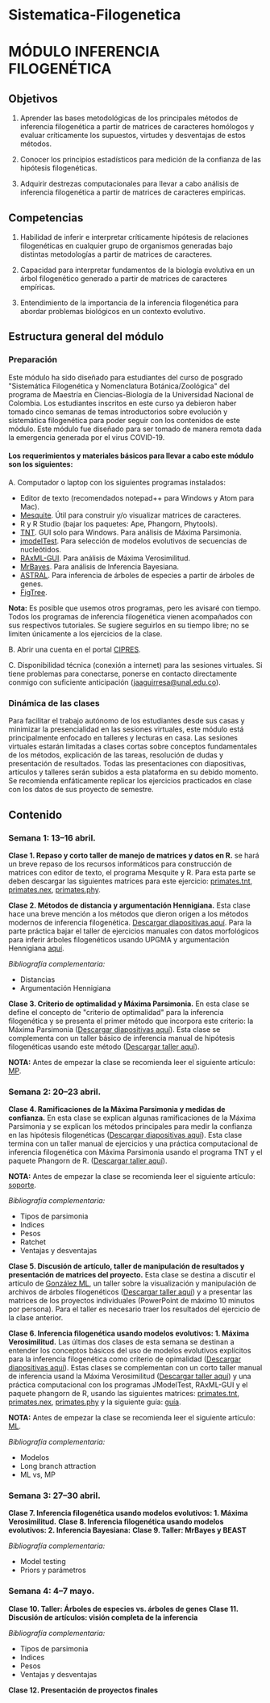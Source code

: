 # Sistematica-Filogenetica

# MÓDULO INFERENCIA FILOGENÉTICA


## Objetivos

1. Aprender las bases metodológicas de los principales métodos de inferencia filogenética a partir de matrices de caracteres homólogos y evaluar críticamente los supuestos, virtudes y desventajas de estos métodos.

2. Conocer los principios estadísticos para medición de la confianza de las hipótesis filogenéticas.  

3. Adquirir destrezas computacionales para llevar a cabo análisis de inferencia filogenética a partir de matrices de caracteres empíricas.

## Competencias

1. Habilidad de inferir e interpretar críticamente hipótesis de relaciones filogenéticas en cualquier grupo de organismos generadas bajo distintas metodologías a partir de matrices de caracteres.

2. Capacidad para interpretar fundamentos de la biología evolutiva en un árbol filogenético generado a partir de matrices de caracteres empíricas.

3. Entendimiento de la importancia de la inferencia filogenética para abordar problemas biológicos en un contexto evolutivo.

## Estructura general del módulo

### Preparación

Este módulo ha sido diseñado para estudiantes del curso de posgrado "Sistemática Filogenética y Nomenclatura Botánica/Zoológica" del programa de Maestría en Ciencias-Biología de la Universidad Nacional de Colombia. Los estudiantes inscritos en este curso ya debieron haber tomado cinco semanas de temas introductorios sobre evolución y sistemática filogenética para poder seguir con los contenidos de este módulo. Este módulo fue diseñado para ser tomado de manera remota dada la emergencia generada por el virus COVID-19. 

#### Los requerimientos y materiales básicos para llevar a cabo este módulo son los siguientes:

A. Computador o laptop con los siguientes programas instalados: 
- Editor de texto (recomendados notepad++ para Windows y Atom para Mac).
- [Mesquite](https://www.mesquiteproject.org/). Útil para construir y/o visualizar matrices de caracteres.
- R y R Studio (bajar los paquetes: Ape, Phangorn, Phytools).
- [TNT](http://www.lillo.org.ar/phylogeny/tnt/). GUI solo para Windows. Para análisis de Máxima Parsimonia.
- [jmodelTest](https://github.com/ddarriba/jmodeltest2). Para selección de modelos evolutivos de secuencias de nucleótidos.
- [RAxML-GUI](https://antonellilab.github.io/raxmlGUI/). Para análisis de Máxima Verosimilitud.
- [MrBayes](http://nbisweden.github.io/MrBayes/download.html). Para análisis de Inferencia Bayesiana.
- [ASTRAL](https://github.com/smirarab/ASTRAL/blob/master/README.md). Para inferencia de árboles de especies a partir de árboles de genes.
- [FigTree](https://github.com/rambaut/figtree/releases).

**Nota:** Es posible que usemos otros programas, pero les avisaré con tiempo. Todos los programas de inferencia filogenética vienen acompañados con sus respectivos tutoriales. Se sugiere seguirlos en su tiempo libre; no se limiten únicamente a los ejercicios de la clase.  

B. Abrir una cuenta en el portal [CIPRES](http://www.phylo.org/).

C. Disponibilidad técnica (conexión a internet) para las sesiones virtuales. Si tiene problemas para conectarse, ponerse en contacto directamente conmigo con suficiente anticipación (jaaguirresa@unal.edu.co).

### Dinámica de las clases

Para facilitar el trabajo autónomo de los estudiantes desde sus casas y minimizar la presencialidad en las sesiones virtuales, este módulo está principalmente enfocado en talleres y lecturas en casa. Las sesiones virtuales estarán limitadas a clases cortas sobre conceptos fundamentales de los métodos, explicación de las tareas, resolución de dudas y presentación de resultados. Todas las presentaciones con diapositivas, artículos y talleres serán subidos a esta plataforma en su debido momento. Se recomienda enfáticamente replicar los ejercicios practicados en clase con los datos de sus proyecto de semestre.

## Contenido

### Semana 1: 13–16 abril.

**Clase 1. Repaso y corto taller de manejo de matrices y datos en R.** se hará un breve repaso de los recursos informáticos para construcción de matrices con editor de texto, el programa Mesquite y R. Para esta parte se deben descargar las siguientes matrices para este ejercicio: [primates.tnt](enlace), [primates.nex](enlace), [primates.phy](enlace). 

**Clase 2. Métodos de distancia y argumentación Hennigiana.** Esta clase hace una breve mención a los métodos que dieron origen a los métodos modernos de inferencia filogenética. [Descargar diapositivas aquí](enlace). Para la parte práctica bajar el taller de ejercicios manuales con datos morfológicos para inferir árboles filogenéticos usando UPGMA y argumentación Hennigiana [aquí](enlace).

_Bibliografía complementaria:_

- Distancias
- Argumentación Hennigiana

**Clase 3. Criterio de optimalidad y Máxima Parsimonia.** En esta clase se define el concepto de "criterio de optimalidad" para la inferencia filogenética y se presenta el primer método que incorpora este criterio: la Máxima Parsimonia ([Descargar diapositivas aquí](enlace)). Esta clase se complementa con un taller básico de inferencia manual de hipótesis filogenéticas usando este método ([Descargar taller aquí](enlace)). 

**NOTA:** Antes de empezar la clase se recomienda leer el siguiente artículo: [MP](enlace).

### Semana 2: 20–23 abril. 

**Clase 4. Ramificaciones de la Máxima Parsimonia y medidas de confianza.** En esta clase se explican algunas ramificaciones de la Máxima Parsimonia y se explican los métodos principales para medir la confianza en las hipótesis filogenéticas ([Descargar diapositivas aquí](enlace)). Esta clase termina con un taller manual de ejercicios y una práctica computacional de inferencia filogenética con Máxima Parsimonia usando el programa TNT y el paquete Phangorn de R. ([Descargar taller aquí](enlace)). 

**NOTA:** Antes de empezar la clase se recomienda leer el siguiente artículo: [soporte](enlace).

_Bibliografía complementaria:_

- Tipos de parsimonia
- Indices
- Pesos
- Ratchet
- Ventajas y desventajas

**Clase 5. Discusión de artículo, taller de manipulación de resultados y presentación de matrices del proyecto.**  Esta clase se destina a discutir el artículo de [González ML](enlace), un taller sobre la visualización y manipulación de archivos de árboles filogenéticos ([Descargar taller aquí](enlace)) y a presentar las matrices de los proyectos individuales (PowerPoint de máximo 10 minutos por persona). Para el taller es necesario traer los resultados del ejercicio de la clase anterior.

**Clase 6. Inferencia filogenética usando modelos evolutivos: 1. Máxima Verosimilitud.** Las últimas dos clases de esta semana se destinan a entender los conceptos básicos del uso de modelos evolutivos explícitos para la inferencia filogenética como criterio de opimalidad ([Descargar diapositivas aquí](enlace)). Estas clases se complementan con un corto taller manual de inferencia usand la Máxima Verosimilitud ([Descargar taller aquí](enlace)) y una práctica computacional con los programas JModelTest, RAxML-GUI y el paquete phangorn de R, usando las siguientes matrices: [primates.tnt](enlace), [primates.nex](enlace), [primates.phy](enlace) y la siguiente guía: [guía](enlace).

**NOTA:** Antes de empezar la clase se recomienda leer el siguiente artículo: [ML](enlace).

_Bibliografía complementaria:_

- Modelos
- Long branch attraction
- ML vs, MP

### Semana 3: 27–30 abril.

**Clase 7. Inferencia filogenética usando modelos evolutivos: 1. Máxima Verosimilitud.**
**Clase 8. Inferencia filogenética usando modelos evolutivos: 2. Inferencia Bayesiana:**
**Clase 9. Taller: MrBayes y BEAST**

_Bibliografía complementaria:_

- Model testing
- Priors y parámetros

### Semana 4: 4–7 mayo.

**Clase 10. Taller: Árboles de especies vs. árboles de genes**
**Clase 11. Discusión de artículos: visión completa de la inferencia**

_Bibliografía complementaria:_

- Tipos de parsimonia
- Indices
- Pesos
- Ventajas y desventajas

**Clase 12. Presentación de proyectos finales**

